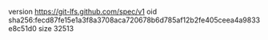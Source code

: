 version https://git-lfs.github.com/spec/v1
oid sha256:fecd87fe15e1a3f8a3708aca720678b6d785af12b2fe405ceea4a9833e8c51d0
size 32513
